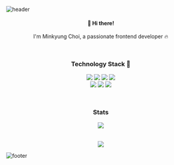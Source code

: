 ![header](https://capsule-render.vercel.app/api?type=slice&color=auto&height=300&section=header&text=hailey%20choi();&fontAlign=68&fontAlignY=37&fontSize=70&rotate=20&animation=fadeIn)
  <h4 align="center">👋 Hi there!</h4>

<p align="center">
I'm Minkyung Choi, a passionate frontend developer 🔥
</p>

<br/>

<h3 align="center"> Technology Stack 🚀 </h3>

<p align="center">
  <img src="https://img.shields.io/badge/REACT-61DAFB?style=for-the-badge&logo=react&logoColor=FFFFFF"/>
  <img src="https://img.shields.io/badge/REACT NATIVE-F0F0F0?style=for-the-badge&logo=react&logoColor=61DAFB"/>
  <img src="https://img.shields.io/badge/JAVASCRIPT-F7DF1E?style=for-the-badge&logo=javascript&logoColor=000000"/>
  <img src="https://img.shields.io/badge/TYPESCRIPT-3178C6?style=for-the-badge&logo=typescript&logoColor=FFFFFF"/>
  <br/>
  <img src="https://img.shields.io/badge/JAVA-007396?style=for-the-badge&logo=java&logoColor=FFFFFF"/>
  <img src="https://img.shields.io/badge/SPRING BOOT-6DB33F?style=for-the-badge&logo=springboot&logoColor=FFFFFF"/>
  <img src="https://img.shields.io/badge/MYSQL-4479A1?style=for-the-badge&logo=mysql&logoColor=FFFFFF"/>
</p>

<br/>

<h3 align="center"> Stats </h3>
<div align="center">
  <img src="https://github-readme-stats.vercel.app/api?username=Hailey330&show_icons=true&theme=buefy" />
</div>

<br/>
<br/>

<div align="center">
<img src="https://hits.seeyoufarm.com/api/count/incr/badge.svg?url=https%3A%2F%2Fgithub.com%2FHailey330&count_bg=%23C4B7FF&title_bg=%23C4B7FF&icon=awesomelists.svg&icon_color=%239A58D0&title=hits&edge_flat=true)](https://hits.seeyoufarm.com" />
</div>

![footer](https://capsule-render.vercel.app/api?type=slice&color=auto&height=300&section=footer)

